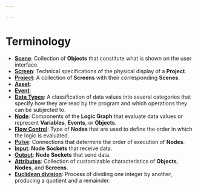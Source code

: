 ```yaml
---

---
```


# Terminology

* [**Scene**](project-objects/scene.md): Collection of **Objects** that constitute what is shown on the user interface.
* [**Screen**](project-objects/screen.md): Technical specifications of the physical display of a **Project**.
* [**Project**](../modules/project-outliner.md): A collection of **Screens** with their corresponding **Scenes**.
* [**Asset**]():
* [**Event**](../toolbox/events/README.md): 
* [**Data Types**](data-types/README.md): A classification of data values into several categories that specify how they are read by the program and which operations they can be subjected to.
* [**Node**](../modules/logic-editor.md#nodes): Components of the **Logic Graph** that evaluate data values or represent **Variables**, **Events**, or **Objects**.
* [**Flow Control**](../toolbox/flow-control/README.md): Type of **Nodes** that are used to define the order in which the logic is evaluated.
* [**Pulse**](../modules/logic-editor.md#pulse): Connections that determine the order of execution of **Nodes**.
* [**Input**](): **Node** **Sockets** that receive data.
* [**Output**](): **Node** **Sockets** that send data.
* [**Attributes**](attributes/README.md): Collection of customizable characteristics of **Objects**, **Nodes**, and **Screens**.
* [**Euclidean division**](): Process of dividing one integer by another, producing a quotient and a remainder.

